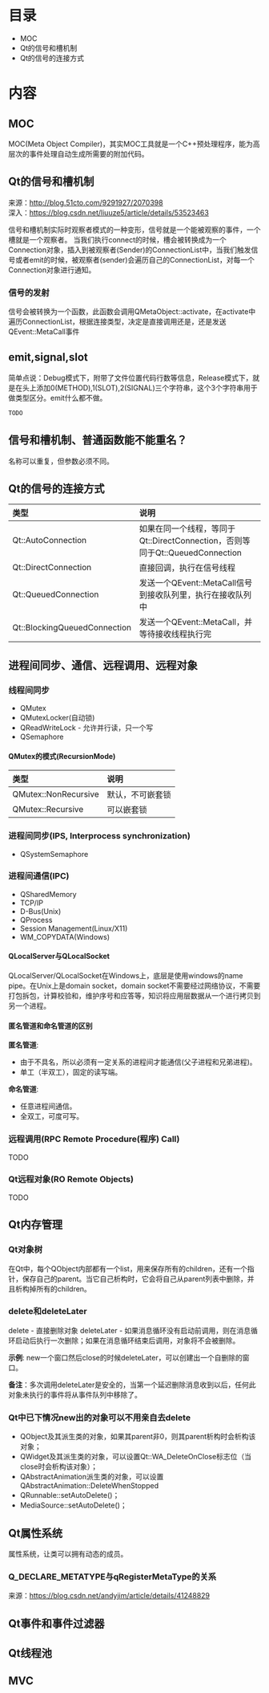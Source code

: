 # 目录
* MOC
* Qt的信号和槽机制
* Qt的信号的连接方式

# 内容
## MOC
MOC(Meta Object Compiler)，其实MOC工具就是一个C++预处理程序，能为高层次的事件处理自动生成所需要的附加代码。

## Qt的信号和槽机制
来源：http://blog.51cto.com/9291927/2070398<br>
深入：https://blog.csdn.net/liuuze5/article/details/53523463

信号和槽机制实际时观察者模式的一种变形，信号就是一个能被观察的事件，一个槽就是一个观察者。
当我们执行connect的时候，槽会被转换成为一个Connection对象，插入到被观察者(Sender)的ConnectionList中，当我们触发信号或者emit的时候，被观察者(sender)会遍历自己的ConnectionList，对每一个Connection对象进行通知。

### 信号的发射
信号会被转换为一个函数，此函数会调用QMetaObject::activate，在activate中遍历ConnectionList，根据连接类型，决定是直接调用还是，还是发送QEvent::MetaCall事件

## emit,signal,slot
简单点说：Debug模式下，附带了文件位置代码行数等信息，Release模式下，就是在头上添加0(METHOD),1(SLOT),2(SIGNAL)三个字符串，这个3个字符串用于做类型区分。emit什么都不做。

``` C++
TODO
```

## 信号和槽机制、普通函数能不能重名？
名称可以重复，但参数必须不同。

## Qt的信号的连接方式
|类型|说明|
|:-|:-|
|Qt::AutoConnection|如果在同一个线程，等同于Qt::DirectConnection，否则等同于Qt::QueuedConnection|
|Qt::DirectConnection|直接回调，执行在信号线程|
|Qt::QueuedConnection|发送一个QEvent::MetaCall信号到接收队列里，执行在接收队列中|
|Qt::BlockingQueuedConnection|发送一个QEvent::MetaCall，并等待接收线程执行完|

## 进程间同步、通信、远程调用、远程对象
### 线程间同步
* QMutex
* QMutexLocker(自动锁)
* QReadWriteLock - 允许并行读，只一个写
* QSemaphore

#### QMutex的模式(RecursionMode)
|类型|说明|
|:-|:-|
|QMutex::NonRecursive|默认，不可嵌套锁| 
|QMutex::Recursive|可以嵌套锁|

### 进程间同步(IPS, Interprocess synchronization)
* QSystemSemaphore

### 进程间通信(IPC)
* QSharedMemory
* TCP/IP
* D-Bus(Unix)
* QProcess
* Session Management(Linux/X11)
* WM_COPYDATA(Windows)

#### QLocalServer与QLocalSocket
QLocalServer/QLocalSocket在Windows上，底层是使用windows的name pipe。在Unix上是domain socket，domain socket不需要经过网络协议，不需要打包拆包，计算校验和，维护序号和应答等，知识将应用层数据从一个进行拷贝到另一个进程。

#### 匿名管道和命名管道的区别
**匿名管道**:
* 由于不具名，所以必须有一定关系的进程间才能通信(父子进程和兄弟进程)。
* 单工（半双工），固定的读写端。

**命名管道**:
* 任意进程间通信。
* 全双工，可度可写。

### 远程调用(RPC Remote Procedure(程序) Call)
TODO

### Qt远程对象(RO Remote Objects)
TODO

## Qt内存管理
### Qt对象树
在Qt中，每个QObject内部都有一个list，用来保存所有的children，还有一个指针，保存自己的parent。当它自己析构时，它会将自己从parent列表中删除，并且析构掉所有的children。

### delete和deleteLater
delete - 直接删除对象
deleteLater - 如果消息循环没有启动前调用，则在消息循环启动后执行一次删除；如果在消息循环结束后调用，对象将不会被删除。<br>

**示例**: new一个窗口然后close的时候deleteLater，可以创建出一个自删除的窗口。

**备注**：多次调用deleteLater是安全的，当第一个延迟删除消息收到以后，任何此对象未执行的事件将从事件队列中移除了。

### Qt中已下情况new出的对象可以不用亲自去delete
* QObject及其派生类的对象，如果其parent非0，则其parent析构时会析构该对象；
* QWidget及其派生类的对象，可以设置Qt::WA_DeleteOnClose标志位（当close时会析构该对象）；
* QAbstractAnimation派生类的对象，可以设置QAbstractAnimation::DeleteWhenStopped
* QRunnable::setAutoDelete()；
* MediaSource::setAutoDelete()；

## Qt属性系统
属性系统，让类可以拥有动态的成员。

### Q_DECLARE_METATYPE与qRegisterMetaType的关系
来源：https://blog.csdn.net/andyjim/article/details/41248829

## Qt事件和事件过滤器

## Qt线程池

## MVC

